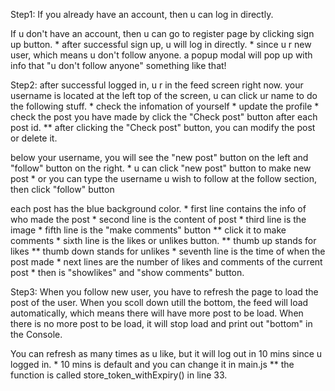 Step1:
If you already have an account, then u can log in directly.

If u don't have an account, then u can go to register page by clicking sign up button.
    * after successful sign up, u will log in directly.
    * since u r new user, which means u don't follow anyone. a popup modal will pop up
      with info that "u don't follow anyone" something like that!

Step2:
after successful logged in, u r in the feed screen right now.
your username is located at the left top of the screen, u can click ur name to do the following stuff.
    * check the infomation of yourself
    * update the profile
    * check the post you have made by click the "Check post" button after each post id.
        ** after clicking the "Check post" button, you can modify the post or delete it.

below your username, you will see the "new post" button on the left and "follow" button on the right.
    * u can click "new post" button to make new post
    * or you can type the username u wish to follow at the follow section, then click "follow" button

each post has the blue background color.
    * first line contains the info of who made the post
    * second line is the content of post
    * third line is the image
    * fifth line is the "make comments" button
        ** click it to make comments
    * sixth line is the likes or unlikes button.
        ** thumb up stands for likes
        ** thumb down stands for unlikes
    * seventh line is the time of when the post made
    * next lines are the number of likes and comments of the current post
    * then is "showlikes" and "show comments" button.

Step3:
When you follow new user, you have to refresh the page to load the post of the user.
When you scoll down utill the bottom, the feed will load automatically, which means there will have more post to be load.
When there is no more post to be load, it will stop load and print out "bottom" in the Console.

You can refresh as many times as u like, but it will log out in 10 mins since u logged in.
    * 10 mins is default and you can change it in main.js
        ** the function is called store_token_withExpiry() in line 33.

